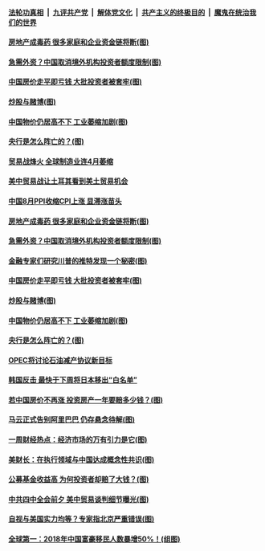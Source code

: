 ####  [法轮功真相](../../../../basic/blob/master/README.md?t=09110652) &nbsp;|&nbsp; [九评共产党](../../../../9ping.md/blob/master/README.md?t=09110652) &nbsp;|&nbsp; [解体党文化](../../../../jtdwh.md/blob/master/README.md?t=09110652)  &nbsp;|&nbsp; [共产主义的终极目的](../../../../gczydzjmd.md/blob/master/README.md?t=09110652) &nbsp;|&nbsp; [魔鬼在统治我们的世界](../../../../mgztzwmdsj.md/blob/master/README.md?t=09110652) 

#### [房地产成毒药 很多家庭和企业资金链将断(图)](../pages/p5/906925.md?t=09110652) 

#### [急需外资？中国取消境外机构投资者额度限制(图)](../pages/p5/906919.md?t=09110652) 

#### [中国房价走平即亏钱 大批投资者被套牢(图)](../pages/p5/906923.md?t=09110652) 

#### [炒股与赌博(图)](../pages/p5/906920.md?t=09110652) 

#### [中国物价仍居高不下 工业萎缩加剧(图)](../pages/p5/906897.md?t=09110652) 

#### [央行是怎么阵亡的？(图)](../pages/p5/906886.md?t=09110652) 

#### [贸易战烽火 全球制造业连4月萎缩](../pages/p5/906955.md?t=09110652) 

#### [美中贸易战让土耳其看到美土贸易机会](../pages/p5/906952.md?t=09110652) 

#### [中国8月PPI收缩CPI上涨 显滞涨苗头](../pages/p5/906951.md?t=09110652) 

#### [房地产成毒药 很多家庭和企业资金链将断(图)](../pages/p5/906925.md?t=09110652) 

#### [急需外资？中国取消境外机构投资者额度限制(图)](../pages/p5/906919.md?t=09110652) 

#### [金融专家们研究川普的推特发现一个秘密(图)](../pages/p5/906917.md?t=09110652) 

#### [中国房价走平即亏钱 大批投资者被套牢(图)](../pages/p5/906923.md?t=09110652) 

#### [炒股与赌博(图)](../pages/p5/906920.md?t=09110652) 

#### [中国物价仍居高不下 工业萎缩加剧(图)](../pages/p5/906897.md?t=09110652) 

#### [央行是怎么阵亡的？(图)](../pages/p5/906886.md?t=09110652) 

#### [OPEC将讨论石油减产协议新目标](../pages/p5/906893.md?t=09110652) 

#### [韩国反击 最快于下周将日本移出“白名单”](../pages/p5/906891.md?t=09110652) 

#### [若中国房价不再涨 投资房产一年要赔多少钱？(图)](../pages/p5/906824.md?t=09110652) 

#### [马云正式告别阿里巴巴 仍存悬念待解(图)](../pages/p5/906822.md?t=09110652) 

#### [一周财经热点：经济市场的万有引力是它(图)](../pages/p5/906825.md?t=09110652) 

#### [美财长：在执行领域与中国达成概念性共识(图)](../pages/p5/906832.md?t=09110652) 

#### [公募基金收益高 为何投资者却赔了大钱？(图)](../pages/p5/906823.md?t=09110652) 

#### [中共四中全会前夕 美中贸易谈判细节曝光(图)](../pages/p5/906785.md?t=09110652) 

#### [自视与美国实力均等？专家指北京严重错误(图)](../pages/p5/906746.md?t=09110652) 

#### [全球第一：2018年中国富豪移民人数暴增50%！(组图)](../pages/p5/906693.md?t=09110652) 

